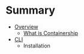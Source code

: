 # Summary

* [Overview](README.md)
   * [What is Containership](what_is_containership.md)
* [CLI](cli.md)
   * Installation

